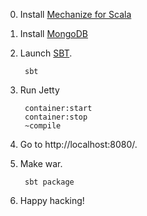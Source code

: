 0. Install [Mechanize for Scala](https://github.com/koduki/mechanize)

0. Install [MongoDB](http://www.mongodb.org/)

1. Launch [SBT](http://code.google.com/p/simple-build-tool).

        sbt

2. Run Jetty

        container:start
        container:stop 
        ~compile

3. Go to http://localhost:8080/.

4. Make war.

        sbt package

5. Happy hacking!


